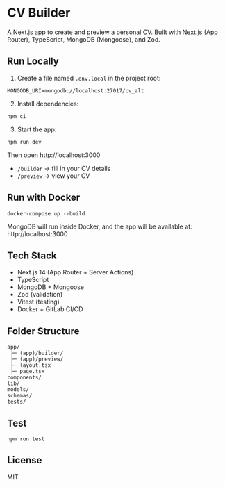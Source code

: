 # CV Builder

A Next.js app to create and preview a personal CV.
Built with Next.js (App Router), TypeScript, MongoDB (Mongoose), and Zod.

## Run Locally

1. Create a file named `.env.local` in the project root:

```
MONGODB_URI=mongodb://localhost:27017/cv_alt
```

2. Install dependencies:

```
npm ci
```

3. Start the app:

```
npm run dev
```

Then open http://localhost:3000

- `/builder` → fill in your CV details
- `/preview` → view your CV

## Run with Docker

```
docker-compose up --build
```

MongoDB will run inside Docker, and the app will be available at:
http://localhost:3000

## Tech Stack

- Next.js 14 (App Router + Server Actions)
- TypeScript
- MongoDB + Mongoose
- Zod (validation)
- Vitest (testing)
- Docker + GitLab CI/CD

## Folder Structure

```
app/
 ├─ (app)/builder/
 ├─ (app)/preview/
 ├─ layout.tsx
 ├─ page.tsx
components/
lib/
models/
schemas/
tests/
```

## Test

```
npm run test
```

## License

MIT
